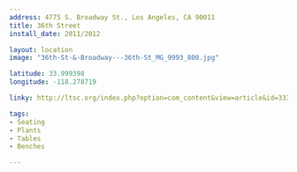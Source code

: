 ```yaml
---
address: 4775 S. Broadway St., Los Angeles, CA 90011  
title: 36th Street 
install_date: 2011/2012

layout: location
image: "36th-St-&-Broadway---36th-St_MG_9993_800.jpg"

latitude: 33.999398
longitude: -118.278719

linky: http://ltsc.org/index.php?option=com_content&view=article&id=333

tags:	
- Seating
- Plants
- Tables
- Benches

---
```

